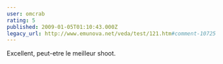 ```yaml
---
user: omcrab
rating: 5
published: 2009-01-05T01:10:43.000Z
legacy_url: http://www.emunova.net/veda/test/121.htm#comment-10725
---
```

Excellent, peut-etre le meilleur shoot.